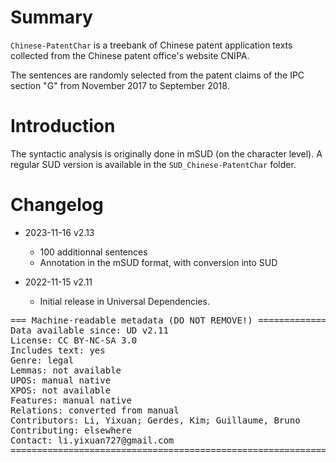 # Summary
`Chinese-PatentChar` is a treebank of Chinese patent application texts collected from the Chinese patent office's website CNIPA.

The sentences are randomly selected from the patent claims of the IPC section "G" from November 2017 to September 2018.

# Introduction
The syntactic analysis is originally done in mSUD (on the character level).
A regular SUD version is available in the `SUD_Chinese-PatentChar` folder.

# Changelog

* 2023-11-16 v2.13
  * 100 additionnal sentences
  * Annotation in the mSUD format, with conversion into SUD

* 2022-11-15 v2.11
  * Initial release in Universal Dependencies.

<pre>
=== Machine-readable metadata (DO NOT REMOVE!) ================================
Data available since: UD v2.11
License: CC BY-NC-SA 3.0
Includes text: yes
Genre: legal
Lemmas: not available
UPOS: manual native
XPOS: not available
Features: manual native
Relations: converted from manual
Contributors: Li, Yixuan; Gerdes, Kim; Guillaume, Bruno
Contributing: elsewhere
Contact: li.yixuan727@gmail.com
===============================================================================
</pre>

